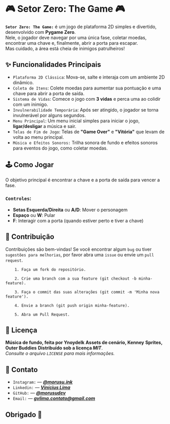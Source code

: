 # 🎮 Setor Zero: The Game 🎮

**`Setor Zero: The Game:`** é um jogo de plataforma 2D simples e divertido, desenvolvido com **Pygame Zero**.  
Nele, o jogador deve navegar por uma única fase, coletar moedas, encontrar uma chave e, finalmente, abrir a porta para escapar.  
Mas cuidado, a área está cheia de inimigos patrulheiros!

## ✨ Funcionalidades Principais

- `Plataforma 2D Clássica`: Mova-se, salte e interaja com um ambiente 2D dinâmico.  
- `Coleta de Itens`: Colete moedas para aumentar sua pontuação e uma chave para abrir a porta de saída.  
- `Sistema de Vidas`: Comece o jogo com **3 vidas** e perca uma ao colidir com um inimigo.  
- `Invulnerabilidade Temporária`: Após ser atingido, o jogador se torna invulnerável por alguns segundos.  
- `Menu Principal`: Um menu inicial simples para iniciar o jogo, **ligar/desligar** a música e sair.  
- `Telas de Fim de Jogo`: Telas de **"Game Over"** e **"Vitória"** que levam de volta ao menu principal.  
- `Música e Efeitos Sonoros:` Trilha sonora de fundo e efeitos sonoros para eventos do jogo, como coletar moedas.  

## 🕹️ Como Jogar

O objetivo principal é encontrar a chave e a porta de saída para vencer a fase.

### `Controles`:

- **Setas Esquerda/Direita** ou **A/D**: Mover o personagem  
- **Espaço** ou **W**: Pular  
- **F**: Interagir com a porta (quando estiver perto e tiver a chave)   

## 🤝 Contribuição

Contribuições são bem-vindas! Se você encontrar algum `bug` ou tiver `sugestões para melhorias`, por favor abra uma `issue` ou envie um `pull request`.

        1. Faça um fork do repositório.

        2. Crie uma branch com a sua feature (git checkout -b minha-feature).
        
        3. Faça o commit das suas alterações (git commit -m 'Minha nova feature').

        4. Envie a branch (git push origin minha-feature).

        5. Abra um Pull Request.

## 📄 Licença

**Música de fundo, feita por Ynoydelk**
**Assets de cenário, Kenney**
**Sprites, Outer Buddies**
**Distribuído sob a licença *MIT***.  
*Consulte o arquivo `LICENSE` para mais informações.*

## 📧 Contato

- `Instagram:` — ***[@morusu.ink](https://instagram.com/morusu.ink)***  
- `Linkedin:` — ***[Vinícius Lima](https://www.linkedin.com/in/vin%C3%ADcius-lima-738603284/)***  
- `GitHub:` — ***[@morusudev](https://github.com/morusudev)***
- `Email:` — ***gvlima.contato@gmail.com***

## Obrigado 🤍
